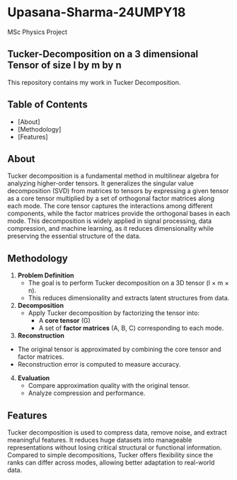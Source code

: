 # Upasana-Sharma-24UMPY18
MSc Physics Project
## Tucker-Decomposition on a 3 dimensional Tensor of size l by m by n
This repository contains my work in Tucker Decomposition.
## Table of Contents
- [About]
- [Methodology]
- [Features]
## About
Tucker decomposition is a fundamental method in multilinear algebra for analyzing higher-order tensors. It generalizes the
singular value decomposition (SVD) from matrices to tensors by expressing a given tensor as a core tensor multiplied by a set
of orthogonal factor matrices along each mode. The core tensor captures the interactions among different components, while
the factor matrices provide the orthogonal bases in each mode. This decomposition is widely applied in signal processing, data
compression, and machine learning, as it reduces dimensionality while preserving the essential structure of the data.
## Methodology
1. **Problem Definition**  
   - The goal is to perform Tucker decomposition on a 3D tensor (l × m × n).  
   - This reduces dimensionality and extracts latent structures from data.
2. **Decomposition**  
   - Apply Tucker decomposition by factorizing the tensor into:
     - A **core tensor** (G)
     - A set of **factor matrices** (A, B, C) corresponding to each mode.
3.  **Reconstruction**  
   - The original tensor is approximated by combining the core tensor and factor matrices.  
   - Reconstruction error is computed to measure accuracy.
4. **Evaluation**  
   - Compare approximation quality with the original tensor.  
   - Analyze compression and performance.
## Features
Tucker decomposition is used to compress data, remove noise, and extract meaningful features. It reduces huge datasets into manageable representations without losing critical structural or functional information. Compared to simple decompositions, Tucker offers flexibility since the ranks can differ across modes, allowing better adaptation to real-world data.
